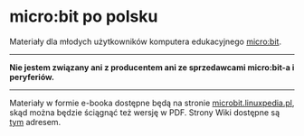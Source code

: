 # micro:bit po polsku
Materiały dla młodych użytkowników komputera edukacyjnego [micro:bit](https://microbit.org/).

----

**Nie jestem związany ani z producentem ani ze sprzedawcami micro:bit-a i peryferiów.**

----

Materiały w formie e-booka dostępne będą na stronie [microbit.linuxpedia.pl](https://microbit.linuxpedia.pl),
skąd można będzie ściągnąć też wersję w PDF.
Strony Wiki dostępne są [tym](https://github.com/p-kraszewski/microbit-po-polsku/wiki) adresem.
